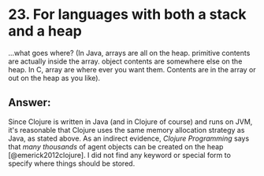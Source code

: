 
# 23. For languages with both a stack and a heap

...what goes where? (In Java, arrays are all on the heap. primitive contents are actually inside the array. object contents are somewhere else on the heap. In C, array are where ever you want them. Contents are in the array or out on the heap as you like).


## Answer:

Since Clojure is written in Java (and in Clojure of course) and runs on JVM, it's reasonable that Clojure uses the same memory allocation strategy as Java, as stated above. As an indirect evidence, _Clojure Programming_  says that _many thousands_ of agent objects can be created on the heap [@emerick2012clojure]. I did not find any keyword or special form to specify where things should be stored.

